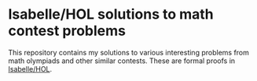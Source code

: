 # Isabelle/HOL solutions to math contest problems

This repository contains my solutions to various interesting problems from math olympiads
and other similar contests. These are formal proofs in [Isabelle/HOL].

[Isabelle/HOL]: https://isabelle.in.tum.de/
